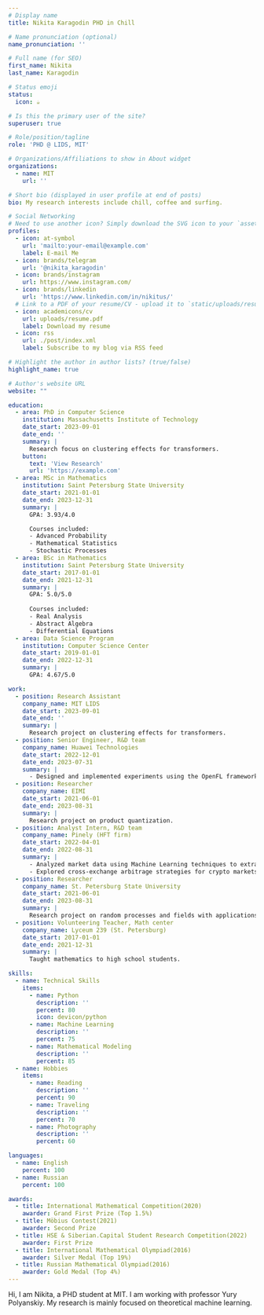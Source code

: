 ```yaml
---
# Display name
title: Nikita Karagodin PHD in Chill

# Name pronunciation (optional)
name_pronunciation: ''

# Full name (for SEO)
first_name: Nikita
last_name: Karagodin

# Status emoji
status:
  icon: ☕️

# Is this the primary user of the site?
superuser: true

# Role/position/tagline
role: 'PHD @ LIDS, MIT'

# Organizations/Affiliations to show in About widget
organizations:
  - name: MIT
    url: ''

# Short bio (displayed in user profile at end of posts)
bio: My research interests include chill, coffee and surfing.

# Social Networking
# Need to use another icon? Simply download the SVG icon to your `assets/media/icons/` folder.
profiles:
  - icon: at-symbol
    url: 'mailto:your-email@example.com'
    label: E-mail Me
  - icon: brands/telegram
    url: '@nikita_karagodin'
  - icon: brands/instagram
    url: https://www.instagram.com/
  - icon: brands/linkedin
    url: 'https://www.linkedin.com/in/nikitus/'
  # Link to a PDF of your resume/CV - upload it to `static/uploads/resume.pdf`
  - icon: academicons/cv
    url: uploads/resume.pdf
    label: Download my resume
  - icon: rss
    url: ./post/index.xml
    label: Subscribe to my blog via RSS feed

# Highlight the author in author lists? (true/false)
highlight_name: true

# Author's website URL
website: ""

education:
  - area: PhD in Computer Science
    institution: Massachusetts Institute of Technology
    date_start: 2023-09-01
    date_end: ''
    summary: |
      Research focus on clustering effects for transformers.
    button:
      text: 'View Research'
      url: 'https://example.com'
  - area: MSc in Mathematics
    institution: Saint Petersburg State University
    date_start: 2021-01-01
    date_end: 2023-12-31
    summary: |
      GPA: 3.93/4.0

      Courses included:
      - Advanced Probability
      - Mathematical Statistics
      - Stochastic Processes
  - area: BSc in Mathematics
    institution: Saint Petersburg State University
    date_start: 2017-01-01
    date_end: 2021-12-31
    summary: |
      GPA: 5.0/5.0
      
      Courses included:
      - Real Analysis
      - Abstract Algebra
      - Differential Equations
  - area: Data Science Program
    institution: Computer Science Center
    date_start: 2019-01-01
    date_end: 2022-12-31
    summary: |
      GPA: 4.67/5.0

work:
  - position: Research Assistant
    company_name: MIT LIDS
    date_start: 2023-09-01
    date_end: ''
    summary: |
      Research project on clustering effects for transformers.
  - position: Senior Engineer, R&D team
    company_name: Huawei Technologies
    date_start: 2022-12-01
    date_end: 2023-07-31
    summary: |
      - Designed and implemented experiments using the OpenFL framework to validate research findings and explore new avenues of Federated Learning.
  - position: Researcher
    company_name: EIMI
    date_start: 2021-06-01
    date_end: 2023-08-31
    summary: |
      Research project on product quantization.
  - position: Analyst Intern, R&D team
    company_name: Pinely (HFT firm)
    date_start: 2022-04-01
    date_end: 2022-08-31
    summary: |
      - Analyzed market data using Machine Learning techniques to extract meaningful insights.
      - Explored cross-exchange arbitrage strategies for crypto markets.
  - position: Researcher
    company_name: St. Petersburg State University
    date_start: 2021-06-01
    date_end: 2023-08-31
    summary: |
      Research project on random processes and fields with applications to data analysis.
  - position: Volunteering Teacher, Math center
    company_name: Lyceum 239 (St. Petersburg)
    date_start: 2017-01-01
    date_end: 2021-12-31
    summary: |
      Taught mathematics to high school students.

skills:
  - name: Technical Skills
    items:
      - name: Python
        description: ''
        percent: 80
        icon: devicon/python
      - name: Machine Learning
        description: ''
        percent: 75
      - name: Mathematical Modeling
        description: ''
        percent: 85
  - name: Hobbies
    items:
      - name: Reading
        description: ''
        percent: 90
      - name: Traveling
        description: ''
        percent: 70
      - name: Photography
        description: ''
        percent: 60

languages:
  - name: English
    percent: 100
  - name: Russian
    percent: 100

awards:
  - title: International Mathematical Competition(2020)
    awarder: Grand First Prize (Top 1.5%)
  - title: Möbius Contest(2021)
    awarder: Second Prize
  - title: HSE & Siberian.Capital Student Research Competition(2022)
    awarder: First Prize
  - title: International Mathematical Olympiad(2016)
    awarder: Silver Medal (Top 19%)
  - title: Russian Mathematical Olympiad(2016)
    awarder: Gold Medal (Top 4%)
---
```


Hi, I am Nikita, a PHD student at MIT. I am working with professor Yury Polyanskiy. My research is mainly focused on theoretical machine learning.

